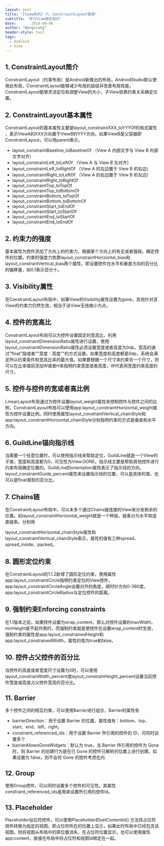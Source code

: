 ```yaml
---
layout: post
title: "[View系列] 六、ConstraintLayout使用"
subtitle: '学习View相关知识'
date:       2018-08-06
author: "Wangxiong"
header-style: text
tags:
  - Android
  - View
---
```

## 1. ConstraintLayout简介

ConstraintLayout（约束布局）是Android新推出的布局，AndroidStudio默认使用此布局，ConstraintLayout能够减少布局的层级并改善布局性能，ConstraintLayout能够灵活定位和调整View的大小，子View依靠约束关系确定位置。

## 2. ConstraintLayout基本属性

ConstraintLayout的基本属性主要是layout_constraintXXX_toYYYOf的格式属性 ，表示ViewA的XXX方向置于ViewB的YYY方向，如果ViewB是父容器即ConstraintLayout，可以用parent表示。

- layout_constraintBaseline_toBaselineOf （View A 内部文字与 View B 内部文字对齐）
- layout_constraintLeft_toLeftOf （View A 与 View B 左对齐）
- layout_constraintLeft_toRightOf （View A 的左边置于 View B 的右边）
- layout_constraintRight_toLeftOf （View A 的右边置于 View B 的左边）
- layout_constraintRight_toRightOf
- layout_constraintTop_toTopOf
- layout_constraintTop_toBottomOf
- layout_constraintBottom_toTopOf
- layout_constraintBottom_toBottomOf
- layout_constraintStart_toEndOf
- layout_constraintStart_toStartOf
- layout_constraintEnd_toStartOf
- layout_constraintEnd_toEndOf

## 2. 约束力的强度

基本属性为控件添加了方向上的约束力，根据某个方向上的有无或者强弱，确定控件的位置。约束的强度力依靠layout_constraintHorizontal_bias和layout_constrantVertical_bias两个属性，即设置控件在水平和垂直方向的百分比的偏移量，如0.1表示百分十。

## 3. Visibility属性

在ConstraintLayout布局中，如果View的Visibility属性设置为gone，其他针对该View的约束力仍然生效，相当于该View无线缩小为点。

## 4. 控件的宽高比

ConstraintLayout布局可以为控件设置固定的宽高比，利用layout_constraintDimensionRatio属性进行设置，使用layout_constraintDimensionRatio属性必须设置宽度或者高度为0dp，宽高的通过"float"指或者""宽度：高度""的方式设置。如果宽度和高度都是0dp，系统会满足所以约束条件和宽高比率的最大值。如果要根据一个尺寸来约束另一个尺寸，则可以在比率值前添加W或者H来指明约束宽度或者高度，W代表用宽度约束高度的尺寸。

## 5. 控件与控件的宽或者高比例

LinearLayout布局通过为控件设置layout_weight属性来控制控件与控件之间的比例，ConstraintLayout布局可以使用app:layout_constraintHorizontal_weight属性为控件设置比例。同时使用属性layout_constraintVertical_chainStyle和app:layout_constraintHorizontal_chainStyle分别指明约束的方式是垂直和水平方向。

## 6. GuildLine锚向指示线

当需要一个任意位置时，可以使用指示线来帮助定位，GuildLine就是一个VIew的子类，宽度和高度都为0，可见性为View.GONE。指示线主要是帮助其他控件进行约束布局确定位置的。GuildLine的orientation属性表示了指示线的方向，layout_constraintGuide_percent属性来设置指示线的位置，可以是具体的值，也可以是float类型的百分比。

## 7.  Chains链

在ConstraintLayout布局中，可以未多个通过Chains链连接的View来分发剩余的位置。如layout_constraintHorizontal_weight就是一个种链，链条分为水平和竖直链条。分别用

layout_constraintHorizontal_chainStyle属性和layout_constraintVertical_chainStyle表示，属性的值有三种spread、spread_inside、packed。

## 8. 圆形定位约束

在ConstraintLayout的1.1.2新增了圆形定位约束，使用属性app:layout_constraintCircle指明约束定位的View控件，app:layout_constraintCircleAngle设置对齐的角度，顺时针方向0-360度，app:layout_constraintCircleRadius与定位控件的距离。

## 9. 强制约束Enforcing constraints

在1.1版本之前，如果控件设置为wrap_content，那么对控件设置的maxWidth、minHeight是不起作用的，而强制约束就是使控件在设置wrap_content时生效，强制约束的属性是app:layout_constrainedHeight和app:layout_constrainedWidth，属性的值为true和false。

## 10. 控件占父控件的百分比

当控件的高度或者宽度尺寸设置为0时，可以使用layout_constrainWidth_percent或layout_constrainHeight_percent设置当前控件宽度或高度占父控件宽高的百分比。

## 11. Barrier

多个控件之间的相互约束，可以使用Barrier进行组合，Barrier的属性有

- barrierDirection：用于设置 Barrier 的位置，属性值有：bottom、top、start、end、left、right。
- constraint_referenced_ids：用于设置 Barrier 所引用的控件的 ID，可同时设置多个
- barrierAllowsGoneWidgets：默认为 true，当 Barrier 所引用的控件为 Gone 时，则 Barrier 的创建行为是在已 Gone 的控件已解析的位置上进行创建。如果设置为 false，则不会将 Gone 的控件考虑在内

## 12. Group

使用Group控件，可以同时设置多个控件的可见性。其属性constraint_referenced_ids是用来设置所引用的控件Id。

## 13. Placeholder

Placeholder站位符控件，可以使用Placeholder的setContentId() 方法将占位符控件转换为指定的视图，即占位符所在的位置上显示，如果此时布局中已经包含该视图，则将视图从布局中的原位置消失，在占位符位置显示，也可以使用属性app:content，直接在布局中将占位符和视图Id绑定在一起。
